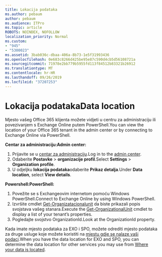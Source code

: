 ```yaml
---
title: Lokacija podataka
ms.author: pebaum
author: pebaum
ms.audience: ITPro
ms.topic: article
ROBOTS: NOINDEX, NOFOLLOW
localization_priority: Normal
ms.custom:
- "945"
- "5300023"
ms.assetid: 3bab036c-dbaa-406a-8b73-1e5f31993436
ms.openlocfilehash: 0e683c8266d425be95e87c590d4cb5d56108721a
ms.sourcegitcommit: 71978e2bb779b5955fd113f84512b83321b26912
ms.translationtype: MT
ms.contentlocale: hr-HR
ms.lasthandoff: 09/26/2019
ms.locfileid: "37207253"
---
```

# <a name="data-location"></a><span data-ttu-id="3feb8-102">Lokacija podataka</span><span class="sxs-lookup"><span data-stu-id="3feb8-102">Data location</span></span>

<span data-ttu-id="3feb8-103">Mjesto vašeg Office 365 klijenta možete vidjeti u centru za administraciju ili povezivanjem s Exchange Online putem PowerShell.</span><span class="sxs-lookup"><span data-stu-id="3feb8-103">You can view the location of your Office 365 tenant in the admin center or by connecting to Exchange Online via PowerShell.</span></span>


<span data-ttu-id="3feb8-104">**Centar za administraciju:**</span><span class="sxs-lookup"><span data-stu-id="3feb8-104">**Admin center:**</span></span>
1. <span data-ttu-id="3feb8-105">Prijavite se u [centar za administraciju](https://admin.microsoft.com/Adminportal/Home).</span><span class="sxs-lookup"><span data-stu-id="3feb8-105">Log in to the [admin center](https://admin.microsoft.com/Adminportal/Home).</span></span>
2. <span data-ttu-id="3feb8-106">Odaberite **Postavke** > **organizacije profil**.</span><span class="sxs-lookup"><span data-stu-id="3feb8-106">Select **Settings** > **Organization profile**.</span></span>
3. <span data-ttu-id="3feb8-107">U odjeljku **lokacija podataka**odaberite **Prikaz detalja**.</span><span class="sxs-lookup"><span data-stu-id="3feb8-107">Under **Data location**, select **View details**.</span></span>


<span data-ttu-id="3feb8-108">**Powershell:**</span><span class="sxs-lookup"><span data-stu-id="3feb8-108">**PowerShell:**</span></span>
1. <span data-ttu-id="3feb8-109">Povežite se s Exchangeovim internetom pomoću Windows PowerShell.</span><span class="sxs-lookup"><span data-stu-id="3feb8-109">Connect to Exchange Online by using Windows PowerShell.</span></span>
2. <span data-ttu-id="3feb8-110">Izvršite cmdlet [Get-Organizatacionalunit](https://docs.microsoft.com/en-us/powershell/module/exchange/active-directory/get-organizationalunit) da biste prikazali popis svojstava vašeg stanara.</span><span class="sxs-lookup"><span data-stu-id="3feb8-110">Execute the [Get-OrganizationalUnit](https://docs.microsoft.com/en-us/powershell/module/exchange/active-directory/get-organizationalunit) cmdlet to display a list of your tenant’s properties.</span></span> 
3. <span data-ttu-id="3feb8-111">Pogledajte svojstvo OrganizationId.</span><span class="sxs-lookup"><span data-stu-id="3feb8-111">Look at the OrganizationId property.</span></span>

<span data-ttu-id="3feb8-112">Kada imate mjesto podataka za EXO i SPO, možete odrediti mjesto podataka za druge usluge koje možete koristiti na [mjestu gdje se nalaze vaši podaci](https://products.office.com/where-is-your-data-located).</span><span class="sxs-lookup"><span data-stu-id="3feb8-112">When you have the data location for EXO and SPO, you can determine the data location for other services you may use from [Where your data is located](https://products.office.com/where-is-your-data-located).</span></span>